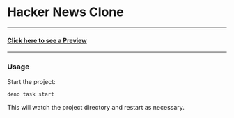 # Hacker News Clone
----

#### [Click here to see a Preview](https://fresh-hackernews-clone.deno.dev)

------

### Usage

Start the project:

```
deno task start
```

This will watch the project directory and restart as necessary.
